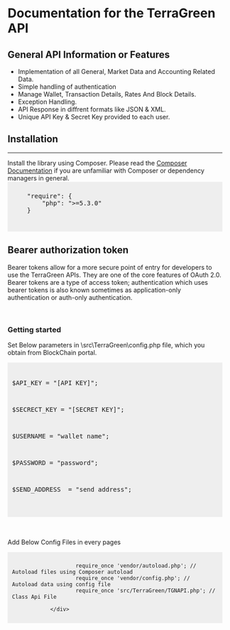 <div style="padding:10px;">
			<h1>Documentation for the TerraGreen API</h1>
			<h2>General API Information or Features</h2>
			<ul>
				<li>Implementation of all General, Market Data and Accounting Related Data.</li>
				<li>Simple handling of authentication</li>
				<li>Manage Wallet, Transaction Details, Rates And Block Details.</li>
				<li>Exception Handling.</li>
				<li>API Response in diffrent formats like JSON & XML.</li>
				<li>Unique API Key & Secret Key provided to each user.</li>
			</ul>
			<h2>Installation</h2>
			<hr/>
			Install the library using Composer. Please read the <a href="https://getcomposer.org/doc/01-basic-usage.md" rel="nofollow">Composer Documentation</a> if you are unfamiliar with Composer or dependency managers in general.
			<div style="background-color: #eee;padding: 10px;"><pre>
	"require": {
        "php": ">=5.3.0"
    }
    </pre>
</div>
<h2>Bearer authorization token</h2>
<p>Bearer tokens allow for a more secure point of entry for developers to use the TerraGreen APIs. They are one of the core features of OAuth 2.0. Bearer tokens are a type of access token; authentication which uses bearer tokens is also known sometimes as application-only authentication or auth-only authentication.</p>
<br/>
<h3>Getting started</h3>
<p>Set Below parameters in \src\TerraGreen\config.php file, which you obtain from BlockChain portal.</p>
<div style="background-color: #eee;padding: 10px;">
	<pre>
<p>$API_KEY = "[API KEY]";</p>
<p>$SECRECT_KEY = "[SECRET KEY]";</p>
<p>$USERNAME = "wallet name";</p>
<p>$PASSWORD = "password";</p>
<p>$SEND_ADDRESS  = "send address";</p>
</pre>
</div>
				<br/><br/>
				<p>Add Below Config Files in every pages</p>
				<div style="background-color: #eee;padding: 10px;">
					
						require_once 'vendor/autoload.php'; // Autoload files using Composer autoload
						require_once 'vendor/config.php'; // Autoload data using config file
						require_once 'src/TerraGreen/TGNAPI.php'; // Class Api File
					
				</div>
